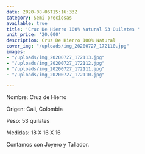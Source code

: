 ```yaml
---
date: 2020-08-06T15:16:33Z
category: Semi preciosas
available: true
title: 'Cruz De Hierro 100% Natural 53 Quilates '
unit_price: '20.000'
description: Cruz De Hierro 100% Natural
cover_img: "/uploads/img_20200727_172110.jpg"
images:
- "/uploads/img_20200727_172113.jpg"
- "/uploads/img_20200727_172112.jpg"
- "/uploads/img_20200727_172111.jpg"
- "/uploads/img_20200727_172110.jpg"

---
```

Nombre: Cruz de Hierro

Origen: Cali, Colombia 

Peso: 53 quilates

Medidas: 18 X 16 X 16

Contamos con Joyero y Tallador.